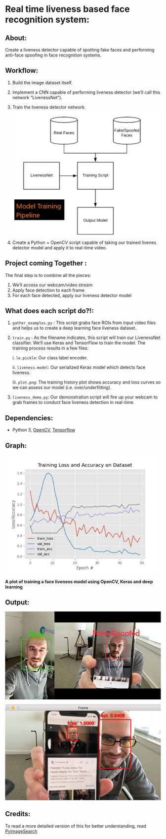# Real time liveness based face recognition system:

## About:
Create a liveness detector capable of spotting fake faces and performing anti-face spoofing in face recognition systems.

## Workflow:

1. Build the image dataset itself.
2. Implement a CNN capable of performing liveness detector (we’ll call this network “LivenessNet”).
3. Train the liveness detector network.
![](images/pipeline.png)

4. Create a Python + OpenCV script capable of taking our trained livenes detector model and apply it to real-time video.

## Project coming Together :
The final step is to combine all the pieces:
1. We’ll access our webcam/video stream
2. Apply face detection to each frame
3. For each face detected, apply our liveness detector model
## What does each script do?!:

1. `gather_examples.py` : This script grabs face ROIs from input video files and helps us to create a deep learning face liveness dataset.
    
2. `train.py` : As the filename indicates, this script will train our LivenessNet classifier. We’ll use Keras and TensorFlow to train the model. The training process results in a few files:

    i. `le.pickle`: Our class label encoder.
        
    ii. `liveness.model`: Our serialized Keras model which detects face liveness.
        
    iii. `plot.png`: The training history plot shows accuracy and loss curves so we can assess our model (i.e. over/underfitting).

3. `liveness_demo.py`: Our demonstration script will fire up your webcam to grab frames to conduct face liveness detection in real-time.

## Dependencies:

* Python 3, [OpenCV](https://opencv.org/), [Tensorflow](https://www.tensorflow.org/)


## Graph:

![](images/plot.png)
#### A plot of training a face liveness model using OpenCV, Keras and deep learning

## Output:

![](images/output.jpg)

![](images/output2.png)

## Credits:

To read a more detailed version of this for better understanding, read [PyImageSearch](https://www.pyimagesearch.com/2019/03/11/liveness-detection-with-opencv/)
